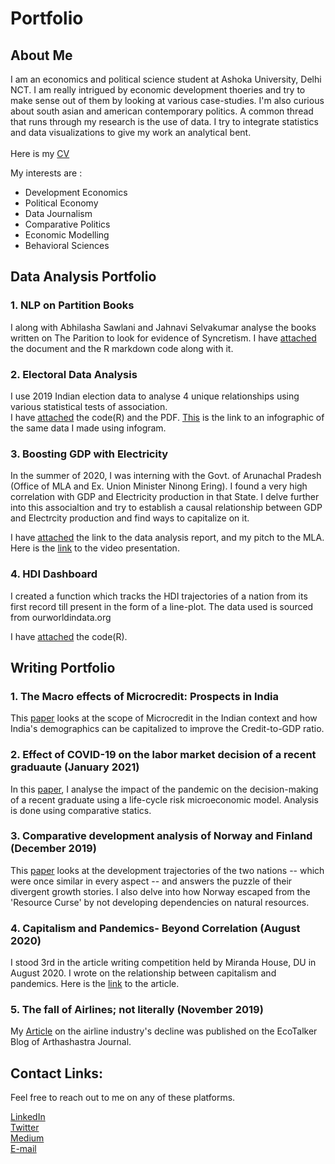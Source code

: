 # Portfolio

## About Me
I am an economics and political science student at Ashoka University, Delhi NCT. I am really intrigued by economic development thoeries and try to make sense out of them by looking at various case-studies. I'm also curious about south asian and american contemporary politics. A common thread that runs through my research is the use of data. I try to integrate statistics and data visualizations to give my work an analytical bent. <br />
<br />
Here is my [CV](https://drive.google.com/file/d/17Q0Icn2PGEAazRZTe9L0rWzIRwTcvM0f/view?usp=sharing) <br />

My interests are :
- Development Economics
- Political Economy
- Data Journalism
- Comparative Politics
- Economic Modelling
- Behavioral Sciences

## Data Analysis Portfolio
### 1. NLP on Partition Books
I along with Abhilasha Sawlani and Jahnavi Selvakumar analyse the books written on The Parition to look for evidence of Syncretism. I have [attached](https://drive.google.com/drive/folders/1wpFOUdP8WqYohwoxgTb9IDDHoVzy2em1?usp=sharing) the document and the R markdown code along with it. 
### 2. Electoral Data Analysis
I use 2019 Indian election data to analyse 4 unique relationships using various statistical tests of association.  <br />
I have [attached](https://drive.google.com/drive/folders/1AeHu7uYzKqDKcEwwY3LiGKzd_68rxpWP?usp=sharing) the code(R) and the PDF.
[This](https://infogram.com/2019-electoral-data-analysis-1h984wovv7r5z6p?live) is the link to an infographic of the same data I made using infogram.
### 3. Boosting GDP with Electricity
In the summer of 2020, I was interning with the Govt. of Arunachal Pradesh (Office of MLA and Ex. Union Minister Ninong Ering). I found a very high correlation with GDP and Electricity production in that State. I delve further into this associaltion and try to establish a causal relationship between GDP and Electrcity production and find ways to capitalize on it.

I have [attached](https://drive.google.com/drive/folders/1lDzN8FNAKdYPwyI_Zvb9jToX0kC63E7G?usp=sharing) the link to the data analysis report, and my pitch to the MLA. Here is the [link](https://www.youtube.com/watch?v=-vsqB16p-Jo) to the video presentation.

### 4. HDI Dashboard
I created a function which tracks the HDI trajectories of a nation from its first record till present in the form of a line-plot. The data used is sourced from ourworldindata.org

I have [attached](https://drive.google.com/drive/folders/1Y57WOsFXxB-gBIN4Q57eYH5Q-HVHnvII?usp=sharing) the code(R).

## Writing Portfolio
### 1. The Macro effects of Microcredit: Prospects in India
This [paper](https://economistsintransition.wordpress.com/2021/03/30/the-macro-effects-of-microcredit-prospects-in-india/) looks at the scope of Microcredit in the Indian context and how India's demographics can be capitalized to improve the Credit-to-GDP ratio. 
### 2. Effect of COVID-19 on the labor market decision of a recent graduaute (January 2021)
In this [paper](https://drive.google.com/file/d/1lB2ZnQFdgoK1dBtPpF9vJrXyjxVt16RO/view?usp=sharing), I analyse the impact of the pandemic on the decision-making of a recent graduate using a life-cycle risk microeconomic model. Analysis is done using comparative statics.
### 3. Comparative development analysis of Norway and Finland (December 2019)
This [paper](https://drive.google.com/file/d/1sXW_lF0GHITrc6XIsThP4YG9kgQdiWhz/view?usp=sharing) looks at the development trajectories of the two nations -- which were once similar in every aspect -- and answers the puzzle of their divergent growth stories. I also delve into how Norway escaped from the 'Resource Curse' by not developing dependencies on natural resources.
### 4. Capitalism and Pandemics- Beyond Correlation (August 2020)
 I stood 3rd in the article writing competition held by Miranda House, DU in August 2020. I wrote on the relationship between capitalism and pandemics. Here is the [link](https://drive.google.com/file/d/16pwxRJSMT-INWNAZYoVyGSaZUi3_78Ti/view?usp=sharing) to the article.
### 5. The fall of Airlines; not literally (November 2019)
My [Article](https://ecotalker.wordpress.com/2020/04/19/the-fall-of-airlines-not-literally/) on the airline industry's decline was published on the EcoTalker Blog of Arthashastra Journal. 





## Contact Links: 
Feel free to reach out to me on any of these platforms.

[LinkedIn][f1] <br />
[Twitter][f2]   <br />
[Medium][f3] <br />
[E-mail](mailto:akshar.k11@gmail.com)




















[f1]: https://www.linkedin.com/in/akshar-katariya-15a63b17a/
[f2]: https://twitter.com/AksharKatariya
[f3]: https://medium.com/@Akshar.Katariya
